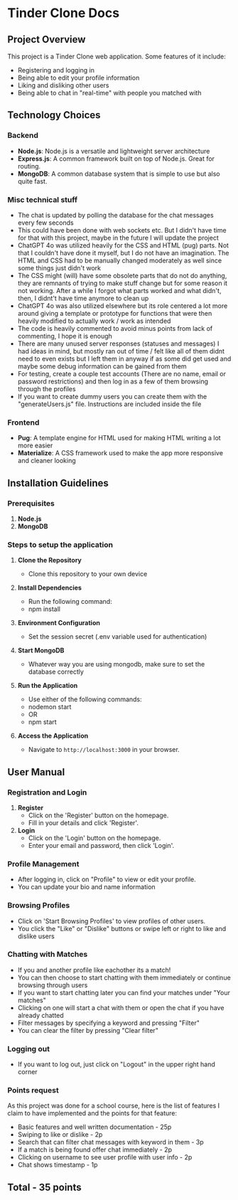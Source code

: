# Tinder Clone Docs

## Project Overview
This project is a Tinder Clone web application. Some features of it include:
- Registering and logging in
- Being able to edit your profile information
- Liking and disliking other users
- Being able to chat in "real-time" with people you matched with

## Technology Choices

### Backend
- **Node.js**: Node.js is a versatile and lightweight server architecture
- **Express.js**: A common framework built on top of Node.js. Great for routing.
- **MongoDB**: A common database system that is simple to use but also quite fast.

### Misc technical stuff
- The chat is updated by polling the database for the chat messages every few seconds
- This could have been done with web sockets etc. But I didn't have time for that with this project, maybe in the future I will update the project
- ChatGPT 4o was utilized heavily for the CSS and HTML (pug) parts. Not that I couldn't have done it myself, but I do not have an imagination. The HTML and CSS had to be manually changed moderately as well since some things just didn't work
- The CSS might (will) have some obsolete parts that do not do anything, they are remnants of trying to make stuff change but for some reason it not working. After a while I forgot what parts worked and what didn't, then, I didnt't have time anymore to clean up
- ChatGPT 4o was also utilized elsewhere but its role centered a lot more around giving a template or prototype for functions that were then heavily modified to actually work / work as intended
- The code is heavily commented to avoid minus points from lack of commenting, I hope it is enough
- There are many unused server responses (statuses and messages) I had ideas in mind, but mostly ran out of time / felt like all of them didnt need to even exists but I left them in anyway if as some did get used and maybe some debug information can be gained from them
- For testing, create a couple test accounts (There are no name, email or password restrictions) and then log in as a few of them browsing through the profiles
- If you want to create dummy users you can create them with the "generateUsers.js" file. Instructions are included inside the file

### Frontend
- **Pug**: A template engine for HTML used for making HTML writing a lot more easier
- **Materialize**: A CSS framework used to make the app more responsive and cleaner looking

## Installation Guidelines

### Prerequisites
1. **Node.js**
2. **MongoDB**

### Steps to setup the application

1. **Clone the Repository**
    - Clone this repository to your own device

2. **Install Dependencies**
   - Run the following command:
   - npm install

3. **Environment Configuration**
   - Set the session secret (.env variable used for authentication)

4. **Start MongoDB**
   - Whatever way you are using mongodb, make sure to set the database correctly

5. **Run the Application**
   - Use either of the following commands:
   - nodemon start
   - OR
   - npm start

7. **Access the Application**
   - Navigate to `http://localhost:3000` in your browser.

## User Manual

### Registration and Login
1. **Register**
   - Click on the 'Register' button on the homepage.
   - Fill in your details and click 'Register'.
2. **Login**
   - Click on the 'Login' button on the homepage.
   - Enter your email and password, then click 'Login'.

### Profile Management
- After logging in, click on "Profile" to view or edit your profile.
- You can update your bio and name information

### Browsing Profiles
- Click on 'Start Browsing Profiles' to view profiles of other users.
- You click the "Like" or "Dislike" buttons or swipe left or right to like and dislike users

### Chatting with Matches
- If you and another profile like eachother its a match!
- You can then choose to start chatting with them immediately or continue browsing through users
- If you want to start chatting later you can find your matches under "Your matches"
- Clicking on one will start a chat with them or open the chat if you have already chatted
- Filter messages by specifying a keyword and pressing "Filter"
- You can clear the filter by pressing "Clear filter"
  
### Logging out
- If you want to log out, just click on "Logout" in the upper right hand corner


### Points request
As this project was done for a school course, here is the list of features I claim to have implemented and the points for that feature:

- Basic features and well written documentation - 25p
- Swiping to like or dislike - 2p
- Search that can filter chat messages with keyword in them - 3p
- If a match is being found offer chat immediately - 2p
- Clicking on username to see user profile with user info - 2p
- Chat shows timestamp - 1p

 ## Total - 35 points
